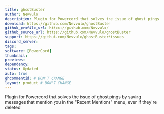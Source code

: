 ```yaml
---
title: ghostBuster
author: Nevvulo
description: Plugin for Powercord that solves the issue of ghost pings by saving messages that mention you in the "Recent Mentions" menu, even if they're deleted
download: https://github.com/Nevvulo/ghostBuster
github_profile_url: https://github.com/Nevvulo/
github_source_url: https://github.com/Nevvulo/ghostBuster
support: https://github.com/Nevvulo/ghostBuster/issues
discord_server:
tags:
software: [PowerCord]
thumbnail:
previews:
dependency:
status: Updated
auto: true
ghcommentid: # DON'T CHANGE
layout: product # DON'T CHANGE
---
```

Plugin for Powercord that solves the issue of ghost pings by saving messages that mention you in the "Recent Mentions" menu, even if they're deleted
